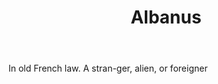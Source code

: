 ---
title: Albanus
letter: A
permalink: "/definitions/albanus.html"
body: In old French law. A stran-ger, alien, or foreigner
published_at: '2018-07-07'
source: Black's Law Dictionary
layout: post
---
